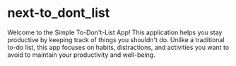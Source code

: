 # next-to_dont_list
Welcome to the Simple To-Don't-List App! This application helps you stay productive by keeping track of things you shouldn't do. Unlike a traditional to-do list, this app focuses on habits, distractions, and activities you want to avoid to maintain your productivity and well-being.
